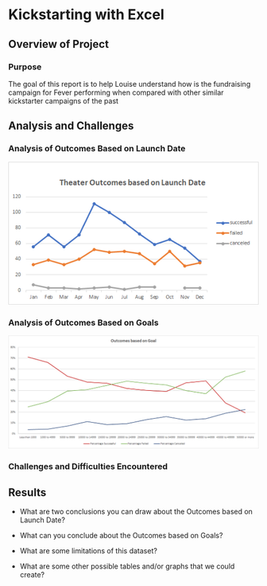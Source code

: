 # Kickstarting with Excel

## Overview of Project

### Purpose
The goal of this report is to help Louise understand how is the fundraising campaign for Fever performing when compared with other similar kickstarter campaigns of the past

## Analysis and Challenges

### Analysis of Outcomes Based on Launch Date

<img src="/Resources/Theater_Outcomes_vs_Launch.png" >

### Analysis of Outcomes Based on Goals

<img src="/Resources/Outcomes_vs_Goals.png" >

### Challenges and Difficulties Encountered

## Results

- What are two conclusions you can draw about the Outcomes based on Launch Date?

- What can you conclude about the Outcomes based on Goals?

- What are some limitations of this dataset?

- What are some other possible tables and/or graphs that we could create?
